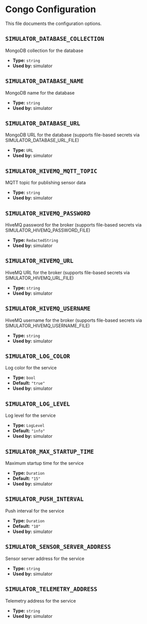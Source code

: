 <!--
File generated by internal/config/generate.
DO NOT EDIT.
-->

<!-- markdownlint-disable line_length -->
# Congo Configuration

This file documents the configuration options.

<!-- markdownlint-disable MD012 -->

## `SIMULATOR_DATABASE_COLLECTION`

MongoDB collection for the database

* **Type:** `string`
* **Used by:** simulator

## `SIMULATOR_DATABASE_NAME`

MongoDB name for the database

* **Type:** `string`
* **Used by:** simulator

## `SIMULATOR_DATABASE_URL`

MongoDB URL for the database (supports file-based secrets via SIMULATOR_DATABASE_URL_FILE)

* **Type:** `URL`
* **Used by:** simulator

## `SIMULATOR_HIVEMQ_MQTT_TOPIC`

MQTT topic for publishing sensor data

* **Type:** `string`
* **Used by:** simulator

## `SIMULATOR_HIVEMQ_PASSWORD`

HiveMQ password for the broker (supports file-based secrets via SIMULATOR_HIVEMQ_PASSWORD_FILE)

* **Type:** `RedactedString`
* **Used by:** simulator

## `SIMULATOR_HIVEMQ_URL`

HiveMQ URL for the broker (supports file-based secrets via SIMULATOR_HIVEMQ_URL_FILE)

* **Type:** `string`
* **Used by:** simulator

## `SIMULATOR_HIVEMQ_USERNAME`

HiveMQ username for the broker (supports file-based secrets via SIMULATOR_HIVEMQ_USERNAME_FILE)

* **Type:** `string`
* **Used by:** simulator

## `SIMULATOR_LOG_COLOR`

Log color for the service

* **Type:** `bool`
* **Default:** `"true"`
* **Used by:** simulator

## `SIMULATOR_LOG_LEVEL`

Log level for the service

* **Type:** `LogLevel`
* **Default:** `"info"`
* **Used by:** simulator

## `SIMULATOR_MAX_STARTUP_TIME`

Maximum startup time for the service

* **Type:** `Duration`
* **Default:** `"15"`
* **Used by:** simulator

## `SIMULATOR_PUSH_INTERVAL`

Push interval for the service

* **Type:** `Duration`
* **Default:** `"10"`
* **Used by:** simulator

## `SIMULATOR_SENSOR_SERVER_ADDRESS`

Sensor server address for the service

* **Type:** `string`
* **Used by:** simulator

## `SIMULATOR_TELEMETRY_ADDRESS`

Telemetry address for the service

* **Type:** `string`
* **Used by:** simulator
